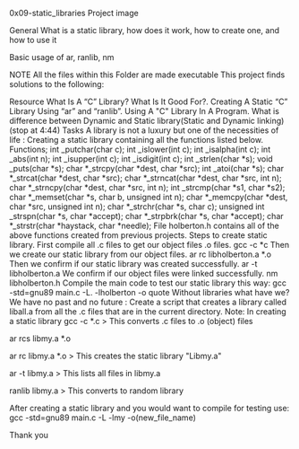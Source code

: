 0x09-static_libraries Project
image

General What is a static library, how does it work, how to create one, and how to use it

Basic usage of ar, ranlib, nm

NOTE All the files within this Folder are made executable
This project finds solutions to the following:

Resource
What Is A “C” Library? What Is It Good For?.
Creating A Static “C” Library Using “ar” and “ranlib”.
Using A "C" Library In A Program.
What is difference between Dynamic and Static library(Static and Dynamic linking) (stop at 4:44)
Tasks
A library is not a luxury but one of the necessities of life : Creating a static library containing all the functions listed below.
Functions;
 int _putchar(char c);
 int _islower(int c);
 int _isalpha(int c);
 int _abs(int n);
 int _isupper(int c);
 int _isdigit(int c);
 int _strlen(char *s);
 void _puts(char *s);
 char *_strcpy(char *dest, char *src);
 int _atoi(char *s);
 char *_strcat(char *dest, char *src);
 char *_strncat(char *dest, char *src, int n);
 char *_strncpy(char *dest, char *src, int n);
 int _strcmp(char *s1, char *s2);
 char *_memset(char *s, char b, unsigned int n);
 char *_memcpy(char *dest, char *src, unsigned int n);
 char *_strchr(char *s, char c);
 unsigned int _strspn(char *s, char *accept);
 char *_strpbrk(char *s, char *accept);
 char *_strstr(char *haystack, char *needle);
File holberton.h contains all of the above functions created from previous projects.
Steps to create static library.
First compile all .c files to get our object files .o files. gcc -c *c
Then we create our static library from our object files. ar rc libholberton.a *.o
Then we confirm if our static library was created successfully. ar -t libholberton.a
We confirm if our object files were linked successfully. nm libholberton.h
Compile the main code to test our static library this way: gcc -std=gnu89 main.c -L. -lholberton -o quote
Without libraries what have we? We have no past and no future : Create a script that creates a library called liball.a from all the .c files that are in the current directory.
Note: In creating a static library
gcc -c *.c > This converts .c files to .o (object) files

ar rcs libmy.a *.o

ar rc libmy.a *.o > This creates the static library "Libmy.a"

ar -t libmy.a > This lists all files in libmy.a

ranlib libmy.a > This converts to random library

After creating a static library and you would want to compile for testing use:
gcc -std=gnu89 main.c -L -lmy -o(new_file_name)

Thank you
